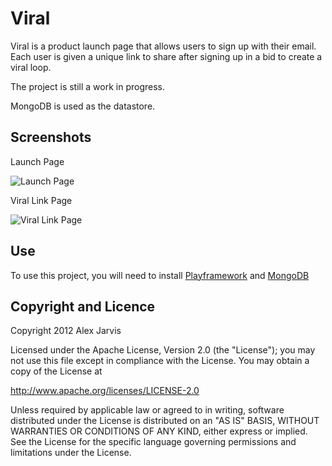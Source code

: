 Viral
=====================================

Viral is a product launch page that allows users to sign up with their email. Each user is given a unique link to share after signing up in a bid to create a viral loop.

The project is still a work in progress.

MongoDB is used as the datastore.

Screenshots
-----------

Launch Page

![Launch Page](http://alexanderjarvis.github.com/viral/screenshots/page1.png)

Viral Link Page

![Viral Link Page](http://alexanderjarvis.github.com/viral/screenshots/page2.png)

Use
---

To use this project, you will need to install [Playframework](http://www.playframework.org)
and [MongoDB](http://www.mongodb.org)

Copyright and Licence
---------------------

Copyright 2012 Alex Jarvis

Licensed under the Apache License, Version 2.0 (the "License");
you may not use this file except in compliance with the License.
You may obtain a copy of the License at

   http://www.apache.org/licenses/LICENSE-2.0

Unless required by applicable law or agreed to in writing, software
distributed under the License is distributed on an "AS IS" BASIS,
WITHOUT WARRANTIES OR CONDITIONS OF ANY KIND, either express or implied.
See the License for the specific language governing permissions and
limitations under the License.